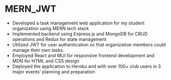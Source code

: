 # MERN_JWT

- Developed a task management web application for my student organization using MERN tech stack
- Implemented backend using Express.js and MongoDB for CRUD operations and Redux for state management
- Utilized JWT for user authentication so that organization members could manage their own tasks.
- Employed React and MUI for responsive frontend development and MDN for HTML and CSS design
- Deployed the application to Heroku and with over 100+ club users in 3 major events’ planning and preparation